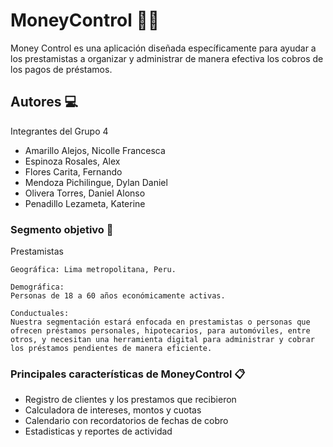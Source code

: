 # MoneyControl 💸💵

Money Control es una aplicación diseñada específicamente para ayudar a los prestamistas a organizar y administrar de manera efectiva los cobros de los pagos de préstamos.
## Autores 💻

Integrantes del Grupo 4 

* Amarillo Alejos, Nicolle Francesca
* Espinoza Rosales, Alex
* Flores Carita, Fernando
* Mendoza Pichilingue, Dylan Daniel
* Olivera Torres, Daniel Alonso
* Penadillo Lezameta, Katerine

### Segmento objetivo 👤

Prestamistas

```
Geográfica: Lima metropolitana, Peru.

Demográfica:
Personas de 18 a 60 años económicamente activas.

Conductuales:
Nuestra segmentación estará enfocada en prestamistas o personas que 
ofrecen préstamos personales, hipotecarios, para automóviles, entre 
otros, y necesitan una herramienta digital para administrar y cobrar 
los préstamos pendientes de manera eficiente.

```
### Principales características de MoneyControl 📋

* Registro de clientes y los prestamos que recibieron
* Calculadora de intereses, montos y cuotas
* Calendario con recordatorios de fechas de cobro
* Estadisticas y reportes de actividad
